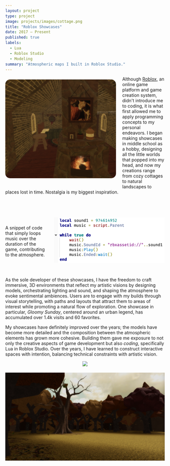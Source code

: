 ```yaml
---
layout: project
type: project
image: projects/images/cottage.png
title: "Roblox Showcases"
date: 2017 – Present
published: true
labels:
  - Lua
  - Roblox Studio
  - Modeling
summary: "Atmospheric maps I built in Roblox Studio."
---
```


<img class="img-fluid" src="../projects/images/cottage-interior.png" style="width: 350px; float: left; margin-right: 20px; margin-bottom: 20px; margin-top: 10px; border-radius: 15px;">

Although [Roblox](https://www.roblox.com/), an online game platform and game creation system, didn't introduce me to coding, it is what first allowed me to apply programming concepts to my personal endeavors. I began making showcases in middle school as a hobby, designing all the little worlds that popped into my head, and now my creations range from cozy cottages to natural landscapes to places lost in time. Nostalgia is my biggest inspiration.

<br><br>

<img class="img-fluid" src="../projects/images/lua-code.png" style="width: 350px; float: right; margin-left: 20px; margin-bottom: 20px; margin-top: 10px;">

<br><br>
A snippet of code that simply loops music over the duration of the game, contributing to the atmosphere.

<br><br>

As the sole developer of these showcases, I have the freedom to craft immersive, 3D environments that reflect my artistic visions by designing models, orchestrating lighting and sound, and shaping the atmosphere to evoke sentimental ambiences. Users are to engage with my builds through visual storytelling, with paths and layouts that attract them to areas of interest while promoting a natural flow of exploration. One showcase in particular, _Gloomy Sunday_, centered around an urban legend, has accumulated over 1.4k visits and 60 favorites.

My showcases have definitely improved over the years; the models have become more detailed and the composition between the atmospheric elements has grown more cohesive. Building them gave me exposure to not only the creative aspects of game development but also _coding_, specifically Lua in Roblox Studio. Over the years, I have learned to construct interactive spaces with intention, balancing technical constraints with artistic vision.



<div style="text-align: center;">
  <img class="img-fluid" src="../projects/images/cottage-bench.png">
</div>

<br>

<div style="text-align: center;">
    <img class="img-fluid" src="../projects/images/harvest-ground.png">
</div>
